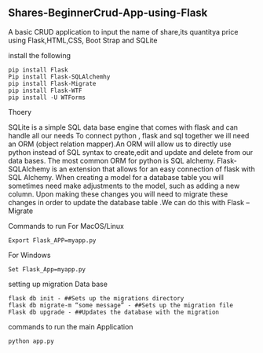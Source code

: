 ## Shares-BeginnerCrud-App-using-Flask
A basic CRUD application to input the name of share,its quantitya price using Flask,HTML,CSS, Boot Strap and SQLite

install the following
```
pip install Flask
Pip install Flask-SQLAlchemhy
pip install Flask-Migrate
pip install Flask-WTF
pip install -U WTForms
```
Thoery

SQLite is a simple SQL data base engine that comes with flask and can handle all our needs
To connect python , flask and sql together we ill need an ORM (object relation mapper).An ORM will allow us to directly use python instead of SQL syntax to create,edit and update and delete from our data bases. The most common ORM for python is SQL alchemy. Flask-SQLAlchemy is an extension that allows for an easy connection of flask with SQL Alchemy.
When creating a model for a database table you will sometimes need make adjustments to the model, such as adding a new column. Upon making these changes you will need to migrate these changes in order to update the database table .We can do this with Flask –Migrate 

 
Commands to run
For MacOS/Linux
```
Export Flask_APP=myapp.py
```
For Windows
```
Set Flask_App=myapp.py
```

setting up migration Data base 
```
flask db init - ##Sets up the migrations directory
flask db migrate-m “some message” - ##Sets up the migration file
Flask db upgrade - ##Updates the database with the migration
```
commands to run the main Application
```
python app.py
```
